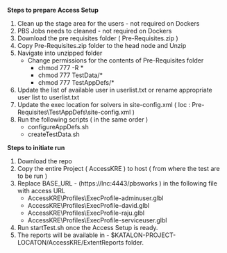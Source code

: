 **Steps to prepare Access Setup** 

1. Clean up the stage area for the users - not required on Dockers 
2. PBS Jobs needs to cleaned  - not required on Dockers
3. Download the pre requisites folder ( Pre-Requisites.zip )
4. Copy  Pre-Requisites.zip folder to the head node and Unzip 
5. Navigate into unzipped folder
	 - Change permissions for the contents of Pre-Requisites folder  
	   - chmod 777 -R * 
	   - chmod 777 TestData/* 
	   - chmod 777 TestAppDefs/* 
6. Update the list of available user in userlist.txt or rename appropriate user list to userlist.txt
7. Update the exec location for solvers in site-config.xml ( loc : Pre-Requisites\TestAppDefs\site-config.xml )
8. Run the following scripts  ( in the same order ) 
	  - configureAppDefs.sh
      - createTestData.sh

**Steps to initiate run** 

1. Download the repo 
2. Copy the entire Project ( AccessKRE ) to host ( from where the test are to be run ) 
3. Replace BASE_URL - (https://lnc:4443/pbsworks ) in the following file with access URL 
   -  AccessKRE\Profiles\ExecProfile-adminuser.glbl
   -  AccessKRE\Profiles\ExecProfile-david.glbl
   -  AccessKRE\Profiles\ExecProfile-raju.glbl
   -  AccessKRE\Profiles\ExecProfile-serviceuser.glbl
4. Run startTest.sh once the Access Setup is ready.
5. The reports will be available in - $KATALON-PROJECT-LOCATON/AccessKRE/ExtentReports  folder.
